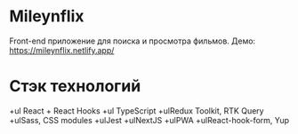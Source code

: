 # Mileynflix

Front-end приложение для поиска и просмотра фильмов. Демо: https://mileynflix.netlify.app/

# Стэк технологий

+ul React + React Hooks
+ul TypeScript
+ulRedux Toolkit, RTK Query
+ulSass, CSS modules
+ulJest
+ulNextJS
+ulPWA
+ulReact-hook-form, Yup
